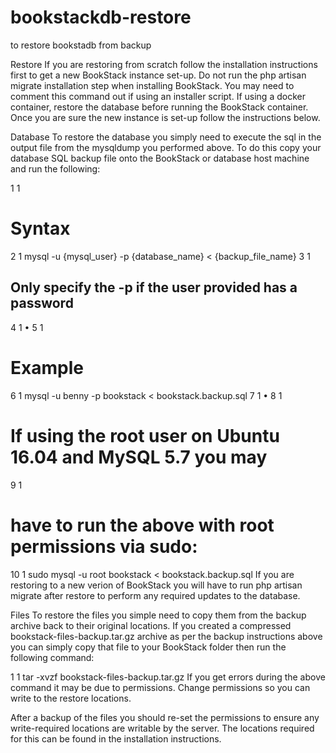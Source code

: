 # bookstackdb-restore
to restore bookstadb from backup 

Restore
If you are restoring from scratch follow the installation instructions first to get a new BookStack instance set-up. Do not run the php artisan migrate installation step when installing BookStack. You may need to comment this command out if using an installer script. If using a docker container, restore the database before running the BookStack container. Once you are sure the new instance is set-up follow the instructions below.

Database
To restore the database you simply need to execute the sql in the output file from the mysqldump you performed above. To do this copy your database SQL backup file onto the BookStack or database host machine and run the following:

1
1
# Syntax
2
1
mysql -u {mysql_user} -p {database_name} < {backup_file_name}
3
1
## Only specify the -p if the user provided has a password
4
1
•
5
1
# Example
6
1
mysql -u benny -p bookstack < bookstack.backup.sql
7
1
•
8
1
# If using the root user on Ubuntu 16.04 and MySQL 5.7 you may
9
1
# have to run the above with root permissions via sudo:
10
1
sudo mysql -u root bookstack < bookstack.backup.sql
If you are restoring to a new verion of BookStack you will have to run php artisan migrate after restore to perform any required updates to the database.

Files
To restore the files you simple need to copy them from the backup archive back to their original locations. If you created a compressed bookstack-files-backup.tar.gz archive as per the backup instructions above you can simply copy that file to your BookStack folder then run the following command:

1
1
tar -xvzf bookstack-files-backup.tar.gz
If you get errors during the above command it may be due to permissions. Change permissions so you can write to the restore locations.

After a backup of the files you should re-set the permissions to ensure any write-required locations are writable by the server. The locations required for this can be found in the installation instructions.
